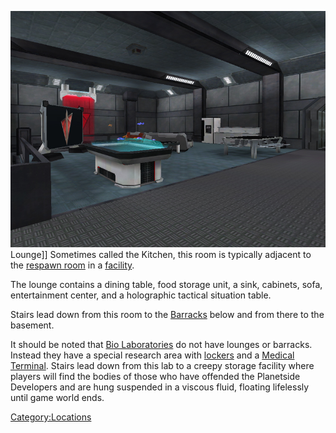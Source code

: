 ![](/images/TRLounge.jpg "fig:TRLounge.jpg") Lounge\]\] Sometimes called the
Kitchen, this room is typically adjacent to the [respawn
room](/respawn_room "wikilink") in a [facility](/facilities "wikilink").

The lounge contains a dining table, food storage unit, a sink, cabinets,
sofa, entertainment center, and a holographic tactical situation table.

Stairs lead down from this room to the [Barracks](/Barracks "wikilink")
below and from there to the basement.

It should be noted that [Bio Laboratories](/Bio_Laboratory "wikilink") do
not have lounges or barracks. Instead they have a special research area
with [lockers](/lockers "wikilink") and a [Medical
Terminal](/Medical_Terminal "wikilink"). Stairs lead down from this lab
to a creepy storage facility where players will find the bodies of those
who have offended the Planetside Developers and are hung suspended in a
viscous fluid, floating lifelessly until game world ends.

[Category:Locations](/Category:Locations "wikilink")
